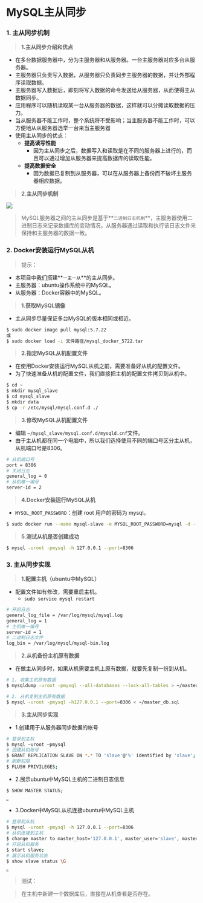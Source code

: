 # MySQL主从同步

### 1. 主从同步机制

> **1.主从同步介绍和优点**

* 在多台数据服务器中，分为主服务器和从服务器。一台主服务器对应多台从服务器。
* 主服务器只负责写入数据，从服务器只负责同步主服务器的数据，并让外部程序读取数据。
* 主服务器写入数据后，即刻将写入数据的命令发送给从服务器，从而使得主从数据同步。
* 应用程序可以随机读取某一台从服务器的数据，这样就可以分摊读取数据的压力。
* 当从服务器不能工作时，整个系统将不受影响；当主服务器不能工作时，可以方便地从从服务器选举一台来当主服务器
* 使用主从同步的优点：
    * **提高读写性能**
        * 因为主从同步之后，数据写入和读取是在不同的服务器上进行的，而且可以通过增加从服务器来提高数据库的读取性能。
    * **提高数据安全**
        * 因为数据已复制到从服务器，可以在从服务器上备份而不破坏主服务器相应数据。

> **2.主从同步机制**

<img src="/wpo/images/01mysql主从同步原理.png" style="zoom:100%">

> MySQL服务器之间的主从同步是基于**`二进制日志机制`**，主服务器使用二进制日志来记录数据库的变动情况，从服务器通过读取和执行该日志文件来保持和主服务器的数据一致。

### 2. Docker安装运行MySQL从机

> 提示：

* 本项目中我们搭建**`一主一从`**的主从同步。
* 主服务器：ubuntu操作系统中的MySQL。
* 从服务器：Docker容器中的MySQL。

> **1.获取MySQL镜像**
* 主从同步尽量保证多台MySQL的版本相同或相近。

```bash
$ sudo docker image pull mysql:5.7.22
或
$ sudo docker load -i 文件路径/mysql_docker_5722.tar
```

> **2.指定MySQL从机配置文件**
* 在使用Docker安装运行MySQL从机之前，需要准备好从机的配置文件。
* 为了快速准备从机的配置文件，我们直接把主机的配置文件拷贝到从机中。

```bash
$ cd ~
$ mkdir mysql_slave
$ cd mysql_slave
$ mkdir data
$ cp -r /etc/mysql/mysql.conf.d ./
```

> **3.修改MySQL从机配置文件**
* 编辑 `~/mysql_slave/mysql.conf.d/mysqld.cnf`文件。
* 由于主从机都在同一个电脑中，所以我们选择使用不同的端口号区分主从机，从机端口号是8306。

```bash
# 从机端口号
port = 8306
# 关闭日志
general_log = 0
# 从机唯一编号
server-id = 2
```

> **4.Docker安装运行MySQL从机**
* `MYSQL_ROOT_PASSWORD`：创建 root 用户的密码为 mysql。

```bash
$ sudo docker run --name mysql-slave -e MYSQL_ROOT_PASSWORD=mysql -d --network=host -v /home/python/mysql_slave/data:/var/lib/mysql -v /home/python/mysql_slave/mysql.conf.d:/etc/mysql/mysql.conf.d mysql:5.7.22
```

> **5.测试从机是否创建成功**

```bash
$ mysql -uroot -pmysql -h 127.0.0.1 --port=8306
```

### 3. 主从同步实现

> **1.配置主机（ubuntu中MySQL）**
* 配置文件如有修改，需要重启主机。
    * `sudo service mysql restart`

```bash
# 开启日志
general_log_file = /var/log/mysql/mysql.log
general_log = 1
# 主机唯一编号
server-id = 1
# 二进制日志文件
log_bin = /var/log/mysql/mysql-bin.log
```

> **2.从机备份主机原有数据**
* 在做主从同步时，如果从机需要主机上原有数据，就要先复制一份到从机。

```bash
# 1. 收集主机原有数据
$ mysqldump -uroot -pmysql --all-databases --lock-all-tables > ~/master_db.sql

# 2. 从机复制主机原有数据
$ mysql -uroot -pmysql -h127.0.0.1 --port=8306 < ~/master_db.sql
```

> **3.主从同步实现**

* 1.创建用于从服务器同步数据的帐号

```bash
# 登录到主机
$ mysql –uroot –pmysql
# 创建从机账号
$ GRANT REPLICATION SLAVE ON *.* TO 'slave'@'%' identified by 'slave';
# 刷新权限
$ FLUSH PRIVILEGES;
```

* 2.展示ubuntu中MySQL主机的二进制日志信息

```bash
$ SHOW MASTER STATUS;
```
<img src="/wpo/images/02展示主机状态.png" style="zoom:35%">

* 3.Docker中MySQL从机连接ubuntu中MySQL主机

```bash
# 登录到从机
$ mysql -uroot -pmysql -h 127.0.0.1 --port=8306
# 从机连接到主机
$ change master to master_host='127.0.0.1', master_user='slave', master_password='slave',master_log_file='mysql-bin.000250', master_log_pos=990250;
# 开启从机服务
$ start slave;
# 展示从机服务状态
$ show slave status \G
```
<img src="/wpo/images/03展示从机状态.png" style="zoom:35%">

> 测试：

> 在主机中新建一个数据库后，直接在从机查看是否存在。